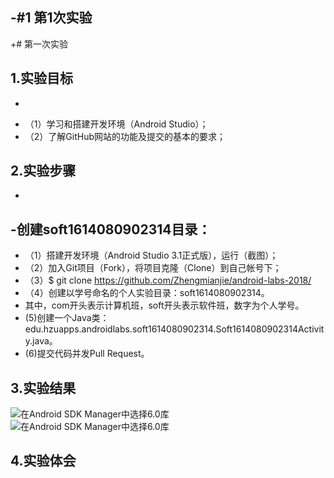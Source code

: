 -#1 第1次实验
-
+# 第一次实验
 ## 1.实验目标
-
+ （1）学习和搭建开发环境（Android Studio）；
+ （2）了解GitHub网站的功能及提交的基本的要求；
 ## 2.实验步骤
-
-创建soft1614080902314目录：
-
+ （1）搭建开发环境（Android Studio 3.1正式版），运行（截图）；
+ （2）加入Git项目（Fork），将项目克隆（Clone）到自己帐号下；
+ （3）$ git clone https://github.com/Zhengmianjie/android-labs-2018/
+ （4）创建以学号命名的个人实验目录：soft1614080902314。
+ 其中，com开头表示计算机班，soft开头表示软件班，数字为个人学号。
+  (5)创建一个Java类：edu.hzuapps.androidlabs.soft1614080902314.Soft1614080902314Activity.java。
+  (6)提交代码并发Pull Request。
 ## 3.实验结果
 ![在Android SDK Manager中选择6.0库](https://github.com/Zhengmianjie/android-labs-2018/blob/master/soft1614080902314/1%E4%BB%A3%E7%A0%81%E6%88%AA%E5%9B%BE.png?raw=true"配置教育网下载代理")
![在Android SDK Manager中选择6.0库](https://github.com/Zhengmianjie/android-labs-2018/blob/master/soft1614080902314/1%E8%BF%90%E8%A1%8C%E6%88%AA%E5%9B%BE.png?raw=true"配置教育网下载代理")
 ## 4.实验体会
